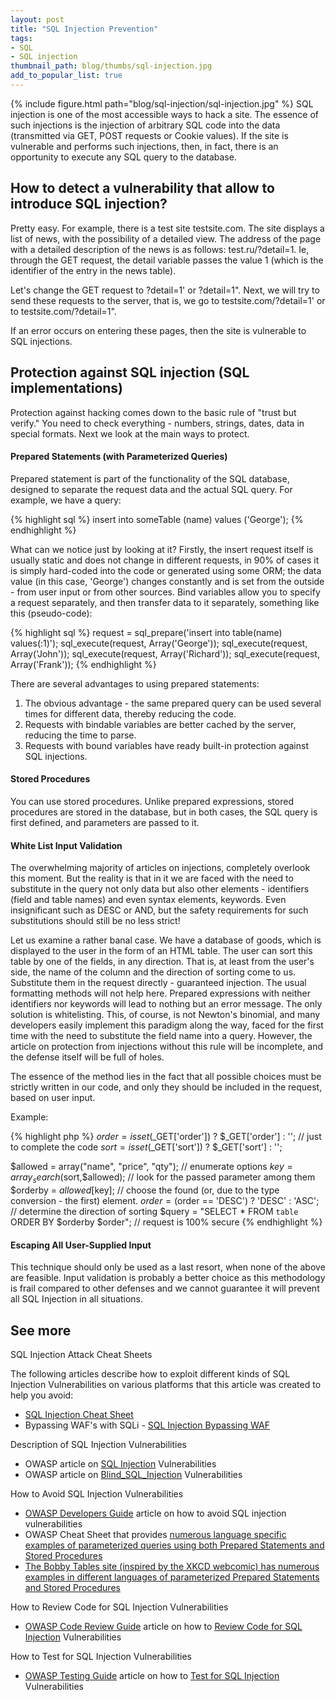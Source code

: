 ```yaml
---
layout: post
title: "SQL Injection Prevention"
tags:
- SQL
- SQL injection
thumbnail_path: blog/thumbs/sql-injection.jpg
add_to_popular_list: true
---
```


{% include figure.html path="blog/sql-injection/sql-injection.jpg" %}
SQL injection is one of the most accessible ways to hack a site. The essence of such injections is the injection of arbitrary
 SQL code into the data (transmitted via GET, POST requests or Cookie values). If the site is vulnerable and performs such 
 injections, then, in fact, there is an opportunity to execute any SQL query to the database.

## How to detect a vulnerability that allow to introduce SQL injection?

Pretty easy. For example, there is a test site testsite.com. The site displays a list of news, with the possibility of a detailed view. The address of the page with a detailed description of the news is as follows: test.ru/?detail=1. Ie, through the GET request, the detail variable passes the value 1 (which is the identifier of the entry in the news table).

Let's change the GET request to ?detail=1' or ?detail=1". Next, we will try to send these requests to the server, that is, we go to testsite.com/?detail=1' or to testsite.com/?detail=1".

If an error occurs on entering these pages, then the site is vulnerable to SQL injections.

## Protection against SQL injection (SQL implementations)

Protection against hacking comes down to the basic rule of "trust but verify." You need to check everything - numbers, strings, dates, data in special formats. Next we look at the main ways to protect.


#### Prepared Statements (with Parameterized Queries)

Prepared statement is part of the functionality of the SQL database, designed to separate the request data and the actual SQL query. For example, we have a query:

{% highlight sql %}
insert into someTable (name) values ​​('George');
{% endhighlight %}

What can we notice just by looking at it? Firstly, the insert request itself is usually static and does not change in different requests, in 90% of cases it is simply hard-coded into the code or generated using some ORM; the data value (in this case, 'George') changes constantly and is set from the outside - from user input or from other sources. Bind variables allow you to specify a request separately, and then transfer data to it separately, something like this (pseudo-code):

{% highlight sql %}
request = sql_prepare('insert into table(name) values(:1)');
sql_execute(request, Array('George'));
sql_execute(request, Array('John'));
sql_execute(request, Array('Richard'));
sql_execute(request, Array('Frank'));
{% endhighlight %}

There are several advantages to using prepared statements:
1. The obvious advantage - the same prepared query can be used several times for different data, thereby reducing the code.
2. Requests with bindable variables are better cached by the server, reducing the time to parse.
3. Requests with bound variables have ready built-in protection against SQL injections.

#### Stored Procedures

You can use stored procedures. Unlike prepared expressions, stored procedures are stored in the database, 
but in both cases, the SQL query is first defined, and parameters are passed to it.

#### White List Input Validation

The overwhelming majority of articles on injections, completely overlook this moment. But the reality is that in it we are faced with the need to substitute in the query not only data but also other elements - identifiers (field and table names) and even syntax elements, keywords. Even insignificant such as DESC or AND, but the safety requirements for such substitutions should still be no less strict!

Let us examine a rather banal case.
We have a database of goods, which is displayed to the user in the form of an HTML table. The user can sort this table by one of the fields, in any direction.
That is, at least from the user's side, the name of the column and the direction of sorting come to us.
Substitute them in the request directly - guaranteed injection. The usual formatting methods will not help here. Prepared expressions with neither identifiers nor keywords will lead to nothing but an error message.
The only solution is whitelisting.
This, of course, is not Newton's binomial, and many developers easily implement this paradigm along the way, faced for the first time with the need to substitute the field name into a query. However, the article on protection from injections without this rule will be incomplete, and the defense itself will be full of holes.

The essence of the method lies in the fact that all possible choices must be strictly written in our code, and only they should be included in the request, based on user input.

Example:

{% highlight php %}
$order   = isset($_GET['order']) ? $_GET['order'] : ''; // just to complete the code
$sort    = isset($_GET['sort'])  ? $_GET['sort']  : '';

$allowed = array("name", "price", "qty"); // enumerate options
$key     = array_search($sort,$allowed); // look for the passed parameter among them
$orderby = $allowed[$key]; // choose the found (or, due to the type conversion - the first) element.
$order   = ($order == 'DESC') ? 'DESC' : 'ASC'; // determine the direction of sorting
$query   = "SELECT * FROM `table` ORDER BY $orderby $order"; // request is 100% secure
{% endhighlight %}

#### Escaping All User-Supplied Input

This technique should only be used as a last resort, when none of the above are feasible. Input validation is probably a better choice as this methodology is frail compared to other defenses and we cannot guarantee it will prevent all SQL Injection in all situations.

## See more

SQL Injection Attack Cheat Sheets

The following articles describe how to exploit different kinds of SQL Injection Vulnerabilities on various platforms that this article was created to help you avoid:

* [SQL Injection Cheat Sheet](https://www.netsparker.com/blog/web-security/sql-injection-cheat-sheet/)
* Bypassing WAF's with SQLi - [SQL Injection Bypassing WAF](https://www.owasp.org/index.php/SQL_Injection_Bypassing_WAF)

Description of SQL Injection Vulnerabilities

* OWASP article on [SQL Injection](https://www.owasp.org/index.php/SQL_Injection) Vulnerabilities
* OWASP article on [Blind_SQL_Injection](https://www.owasp.org/index.php/Blind_SQL_Injection) Vulnerabilities

How to Avoid SQL Injection Vulnerabilities

* [OWASP Developers Guide](https://www.owasp.org/index.php/:Category:OWASP_Guide_Project) article on how to avoid SQL injection vulnerabilities
* OWASP Cheat Sheet that provides [numerous language specific examples of parameterized queries using both Prepared Statements and Stored Procedures](https://github.com/OWASP/CheatSheetSeries/blob/master/cheatsheets/Query_Parameterization_Cheat_Sheet.md)
* [The Bobby Tables site (inspired by the XKCD webcomic) has numerous examples in different languages of parameterized Prepared Statements and Stored Procedures](http://bobby-tables.com/)

How to Review Code for SQL Injection Vulnerabilities

* [OWASP Code Review Guide](https://www.owasp.org/index.php/Category:OWASP_Code_Review_Project) article on how to [Review Code for SQL Injection](https://www.owasp.org/index.php/Reviewing_Code_for_SQL_Injection) Vulnerabilities

How to Test for SQL Injection Vulnerabilities

* [OWASP Testing Guide](https://www.owasp.org/index.php/:Category:OWASP_Testing_Project) article on how to [Test for SQL Injection](https://www.owasp.org/index.php/Testing_for_SQL_Injection_(OWASP-DV-005)) Vulnerabilities


